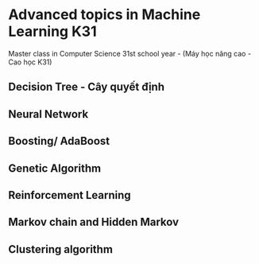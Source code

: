 # Advanced topics in Machine Learning K31
Master class in Computer Science 31st school year - (Máy học nâng cao - Cao học K31)

## Decision Tree - Cây quyết định 


## Neural Network

## Boosting/ AdaBoost

## Genetic Algorithm

## Reinforcement Learning

## Markov chain and Hidden Markov

## Clustering algorithm
